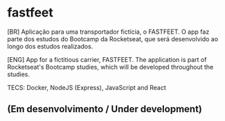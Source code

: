 # fastfeet

[BR]
Aplicação para uma transportador fictícia, o FASTFEET. O app faz parte dos estudos do Bootcamp da Rocketseat, que será desenvolvido ao longo dos estudos realizados. 

[ENG]
App for a fictitious carrier, FASTFEET. The application is part of Rocketseat's Bootcamp studies, which will be developed throughout the studies.

TECS: Docker, NodeJS (Express), JavaScript and React

## (Em desenvolvimento / Under development) 
